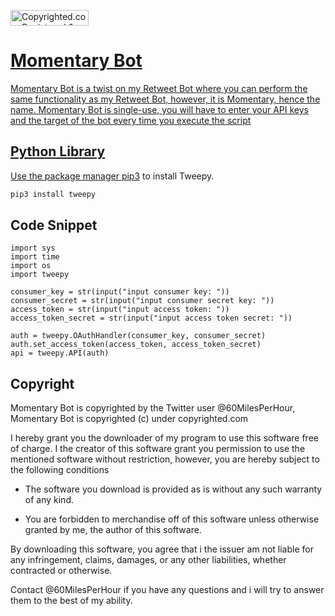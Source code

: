 <a class="copyrighted-badge" title="Copyrighted.com Registered &amp; Protected" target="_blank" href="https://www.copyrighted.com/work/SDN9EdkW1uqttNJe"><img alt="Copyrighted.com Registered &amp; Protected" border="0" width="125" height="25" srcset="https://static.copyrighted.com/badges/125x25/03_1_2x.png 2x" src="https://static.copyrighted.com/badges/125x25/03_1.png" />
# Momentary Bot

Momentary Bot is a twist on my Retweet Bot where you can perform the same functionality as my Retweet Bot, however, it is Momentary, hence the name. Momentary Bot is single-use, you will have to enter your API keys and the target of the bot every time you execute the script
## Python Library

Use the package manager [pip3](https://pypi.org/project/tweepy/) to install Tweepy.

```bash
pip3 install tweepy
```

## Code Snippet

```
import sys
import time
import os
import tweepy

consumer_key = str(input("input consumer key: "))
consumer_secret = str(input("input consumer secret key: "))
access_token = str(input("input access token: "))
access_token_secret = str(input("input access token secret: "))

auth = tweepy.OAuthHandler(consumer_key, consumer_secret)
auth.set_access_token(access_token, access_token_secret)
api = tweepy.API(auth)
```

## Copyright

Momentary Bot is copyrighted by the Twitter user @60MilesPerHour, Momentary Bot is copyrighted (c) under copyrighted.com

I hereby grant you the downloader of my program to use this software free of charge. I the creator of this software grant you permission to use the mentioned software without restriction, however, you are hereby subject to the following conditions

- The software you download is provided as is without any such warranty of any kind. 

- You are forbidden to merchandise off of this software unless otherwise granted by me, the author of this software.

By downloading this software, you agree that i the issuer am not liable for any infringement, claims, damages, or any other liabilities, whether contracted or otherwise.

Contact @60MilesPerHour if you have any questions and i will try to answer them to the best of my ability.

